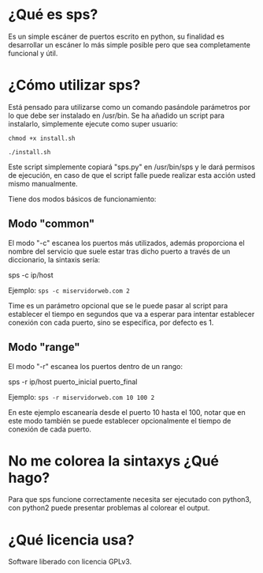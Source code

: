 # ¿Qué es sps?

Es un simple escáner de puertos escrito en python, su finalidad es desarrollar un escáner lo más simple posible pero que 
sea completamente funcional y útil.

# ¿Cómo utilizar sps?

Está pensado para utilizarse como un comando pasándole parámetros por lo que debe ser instalado en /usr/bin.
Se ha añadido un script para instalarlo, simplemente ejecute como super usuario:

```
chmod +x install.sh

./install.sh
```
Este script simplemente copiará "sps.py" en /usr/bin/sps y le dará permisos de ejecución, en caso de que el script falle puede realizar esta acción usted mismo manualmente.

Tiene dos modos básicos de funcionamiento:

## Modo "common"

El modo "-c" escanea los puertos más utilizados, además proporciona el nombre del servicio que suele estar tras dicho puerto a través de un diccionario, la sintaxis sería:

sps -c ip/host <time>

Ejemplo: ```sps -c miservidorweb.com 2```

Time es un parámetro opcional que se le puede pasar al script para establecer el tiempo en segundos que va a esperar para 
intentar establecer conexión con cada puerto, sino se especifica, por defecto es 1.

## Modo "range"

El modo "-r" escanea los puertos dentro de un rango:

sps -r ip/host puerto_inicial puerto_final <time>

Ejemplo: ```sps -r miservidorweb.com 10 100 2```

En este ejemplo escanearía desde el puerto 10 hasta el 100, notar que en este modo también se puede establecer 
opcionalmente el tiempo de conexión de cada puerto.

# No me colorea la sintaxys ¿Qué hago?

Para que sps funcione correctamente necesita ser ejecutado con python3, con python2 puede presentar problemas al colorear el output.

# ¿Qué licencia usa?

Software liberado con licencia GPLv3.



